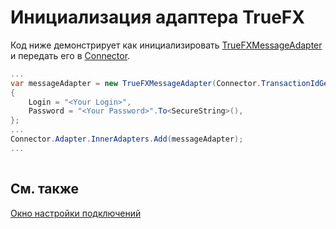 # Инициализация адаптера TrueFX

Код ниже демонстрирует как инициализировать [TrueFXMessageAdapter](xref:StockSharp.TrueFX.TrueFXMessageAdapter) и передать его в [Connector](xref:StockSharp.Algo.Connector).

```cs
...	
var messageAdapter = new TrueFXMessageAdapter(Connector.TransactionIdGenerator)
{
    Login = "<Your Login>",
    Password = "<Your Password>".To<SecureString>(),
};
...	
Connector.Adapter.InnerAdapters.Add(messageAdapter);
...	
							
```

## См. также

[Окно настройки подключений](../../../graphical_user_interface/connection_settings_window.md)
